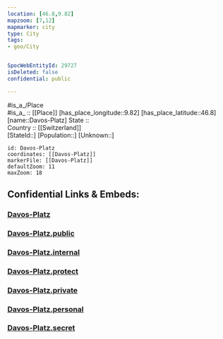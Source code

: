 ```yaml
---
location: [46.8,9.82] 
mapzoom: [7,12] 
mapmarker: city 
type: City
tags:
- geo/City


SpocWebEntityId: 29727
isDeleted: false
confidential: public

---
```

#is_a_/Place  
#is_a_ :: [[Place]] 
[has_place_longitude::9.82] 
[has_place_latitude::46.8] 
[name::Davos-Platz] 
State ::  
Country :: [[Switzerland]]  
[StateId::] 
[Population::] 
[Unknown::] 


```leaflet
id: Davos-Platz
coordinates: [[Davos-Platz]] 
markerFile: [[Davos-Platz]] 
defaultZoom: 11 
maxZoom: 18
```


## Confidential Links & Embeds: 

### [Davos-Platz](/_Standards/Earth/Continent/Europe/Europe~Central/Switzerland/Switzerland~Cantons/Graubünden/City/Davos-Platz.md) 

### [Davos-Platz.public](/_public/Earth/Continent/Europe/Europe~Central/Switzerland/Switzerland~Cantons/Graubünden/City/Davos-Platz.public.md) 

### [Davos-Platz.internal](/_internal/Earth/Continent/Europe/Europe~Central/Switzerland/Switzerland~Cantons/Graubünden/City/Davos-Platz.internal.md) 

### [Davos-Platz.protect](/_protect/Earth/Continent/Europe/Europe~Central/Switzerland/Switzerland~Cantons/Graubünden/City/Davos-Platz.protect.md) 

### [Davos-Platz.private](/_private/Earth/Continent/Europe/Europe~Central/Switzerland/Switzerland~Cantons/Graubünden/City/Davos-Platz.private.md) 

### [Davos-Platz.personal](/_personal/Earth/Continent/Europe/Europe~Central/Switzerland/Switzerland~Cantons/Graubünden/City/Davos-Platz.personal.md) 

### [Davos-Platz.secret](/_secret/Earth/Continent/Europe/Europe~Central/Switzerland/Switzerland~Cantons/Graubünden/City/Davos-Platz.secret.md)

